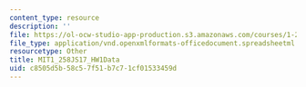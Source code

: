 ```yaml
---
content_type: resource
description: ''
file: https://ol-ocw-studio-app-production.s3.amazonaws.com/courses/1-258j-public-transportation-systems-spring-2017/c8505d5b58c57f51b7c71cf01533459d_MIT1_258JS17_HW1Data.xlsx
file_type: application/vnd.openxmlformats-officedocument.spreadsheetml.sheet
resourcetype: Other
title: MIT1_258JS17_HW1Data
uid: c8505d5b-58c5-7f51-b7c7-1cf01533459d
---
```

